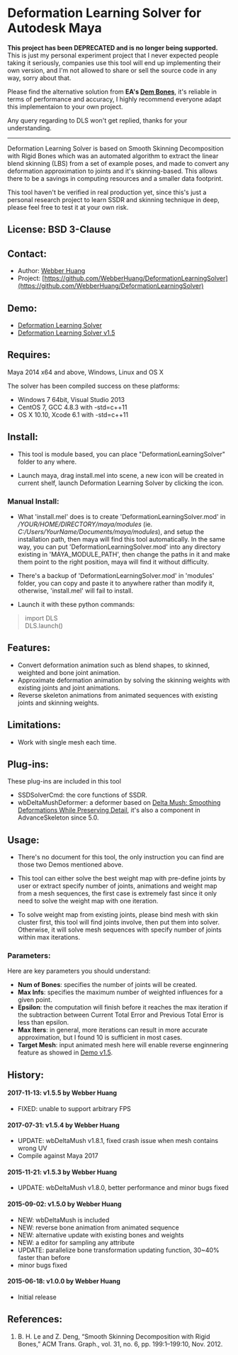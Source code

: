 # Deformation Learning Solver for Autodesk Maya

**This project has been DEPRECATED and is no longer being supported.** This is just my personal experiment project that I never expected people taking it seriously, companies use this tool will end up implementing their own version, and I'm not allowed to share or sell the source code in any way, sorry about that.

Please find the alternative solution from **EA's [Dem Bones](https://github.com/electronicarts/dem-bones)**, it's reliable in terms of performance and accuracy, I highly recommend everyone adapt this implementaion to your own project. 

Any query regarding to DLS won't get replied, thanks for your understanding.

------------------------------------------

Deformation Learning Solver is based on Smooth Skinning Decomposition with Rigid Bones which was an automated algorithm to extract the linear blend skinning (LBS) from a set of example poses, and made to convert any deformation approximation to joints and it's skinning-based. This allows there to be a savings in computing resources and a smaller data footprint.

This tool haven't be verified in real production yet, since this's just a personal research project to learn SSDR and skinning technique in deep, please feel free to test it at your own risk.

## License: BSD 3-Clause

## Contact:
* Author: [Webber Huang](https://uk.linkedin.com/in/webber-huang-aab076100)
* Project: [https://github.com/WebberHuang/DeformationLearningSolver](https://github.com/WebberHuang/DeformationLearningSolver)

## Demo: 
* [Deformation Learning Solver](https://vimeo.com/130998850)
* [Deformation Learning Solver v1.5](https://vimeo.com/138048608)

## Requires: 
Maya 2014 x64 and above, Windows, Linux and OS X

The solver has been compiled success on these platforms:

* Windows 7 64bit, Visual Studio 2013
* CentOS 7, GCC 4.8.3 with -std=c++11
* OS X 10.10, Xcode 6.1 with -std=c++11

## Install:
* This tool is module based, you can place "DeformationLearningSolver" folder to any where.

* Launch maya, drag install.mel into scene, a new icon will be created in current shelf, launch Deformation Learning Solver by clicking the icon.

### Manual Install:
* What 'install.mel' does is to create 'DeformationLearningSolver.mod' in */YOUR/HOME/DIRECTORY/maya/modules* (ie. *C:/Users/YourName/Documents/maya/modules*), and setup the installation path, then maya will find this tool automatically. In the same way, you can put 'DeformationLearningSolver.mod' into any directory existing in 'MAYA\_MODULE\_PATH', then change the paths in it and make them point to the right position, maya will find it without difficulty. 

* There's a backup of 'DeformationLearningSolver.mod' in 'modules' folder, you can copy and paste it to anywhere rather than modify it, otherwise, 'install.mel' will fail to install.

* Launch it with these python commands:
> import DLS 	
> DLS.launch()

## Features:
* Convert deformation animation such as blend shapes, to skinned, weighted and bone joint animation. 
* Approximate deformation animation by solving the skinning weights with existing joints and joint animations.
* Reverse skeleton animations from animated sequences with existing joints and skinning weights.

## Limitations:
* Work with single mesh each time.

## Plug-ins:
These plug-ins are included in this tool

* SSDSolverCmd: the core functions of SSDR.
* wbDeltaMushDeformer: a deformer based on [Delta Mush: Smoothing Deformations While Preserving Detail](http://dl.acm.org/citation.cfm?id=2633376), it's also a component in AdvanceSkeleton since 5.0.

## Usage:
- There's no document for this tool, the only instruction you can find are those two Demos mentioned above.

- This tool can either solve the best weight map with pre-define joints by user or extract specify number of joints, animations and weight map from a mesh sequences, the first case is extremely fast since it only need to solve the weight map with one iteration.

- To solve weight map from existing joints, please bind mesh with skin cluster first, this tool will find joints involve, then put them into solver. Otherwise, it will solve mesh sequences with specify number of joints within max iterations.

### Parameters:
Here are key parameters you should understand:

- **Num of Bones**: specifies the number of joints will be created.
- **Max Infs**: specifies the maximum number of weighted influences for a given point.
- **Epsilon**: the computation will finish before it reaches the max iteration if the subtraction between Current Total Error and Previous Total Error is less than epsilon.
- **Max Iters**: in general, more iterations can result in more accurate approximation, but I found 10 is sufficient in most cases.
- **Target Mesh**: input animated mesh here will enable reverse enginnering feature as showed in [Demo v1.5](https://vimeo.com/138048608).

## History:
#### 2017-11-13: v1.5.5 by Webber Huang
- FIXED: unable to support arbitrary FPS

#### 2017-07-31: v1.5.4 by Webber Huang
- UPDATE: wbDeltaMush v1.8.1, fixed crash issue when mesh contains wrong UV
- Compile against Maya 2017

#### 2015-11-21: v1.5.3 by Webber Huang
- UPDATE: wbDeltaMush v1.8.0, better performance and minor bugs fixed

#### 2015-09-02: v1.5.0 by Webber Huang
- NEW: wbDeltaMush is included
- NEW: reverse bone animation from animated sequence
- NEW: alternative update with existing bones and weights
- NEW: a editor for sampling any attribute
- UPDATE: parallelize bone transformation updating function, 30~40% faster than before
- minor bugs fixed

#### 2015-06-18: v1.0.0 by Webber Huang
- Initial release


## References:
1. B. H. Le and Z. Deng, “Smooth Skinning Decomposition with Rigid Bones,” ACM Trans. Graph., vol. 31, no. 6, pp. 199:1–199:10, Nov. 2012.
